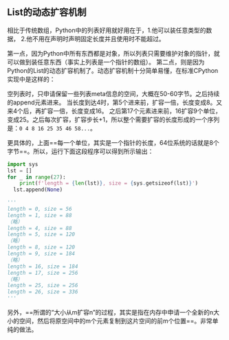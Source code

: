 ## List的动态扩容机制

相比于传统数组，Python中的列表好用就好用在于，1.他可以装任意类型的数据， 2.他不用在声明时声明固定长度并且使用时不能超过。

第一点，因为Python中所有东西都是对象，所以列表只需要维护对象的指针，就可以做到装任意东西（事实上列表是一个指针的数组）。
第二点，则是因为Python的List的动态扩容机制了。动态扩容机制十分简单易懂，在标准CPython实现中是这样的：

空列表时，只申请保留一些列表meta信息的空间，大概在50-60字节。之后持续的append元素进来。
当长度到达4时，第5个进来前，扩容一倍，长度变成8。又来4个后，再扩容一倍，长度变成16。
之后第17个元素进来前，16扩容9个单位，变成25。之后每次扩容，扩容步长+1，所以整个需要扩容的长度形成的一个序列是：`0 4 8 16 25 35 46 58...`。

更具体的，上面==每一个单位，其实是一个指针的长度，64位系统的话就是8个字节==。所以，运行下面这段程序可以得到所示输出：

```python
import sys
lst = []
for _ in range(27):
	print(f'length = {len(lst)}, size = {sys.getsizeof(lst)}')
  lst.append(None)
  
'''
length = 0, size = 56
length = 1, size = 88
（略）
length = 4, size = 88
length = 5, size = 120
（略）
length = 8, size = 120
length = 9, size = 184
（略）
length = 16, size = 184
length = 17, size = 256
（略）
length = 25, size = 256
length = 26, size = 336
'''
```

另外，==所谓的“大小从m扩容n”的过程，其实是指在内存中申请一个全新的n大小的空间，然后将原空间中的m个元素复制到这片空间的前m个位置==。非常单纯的做法。